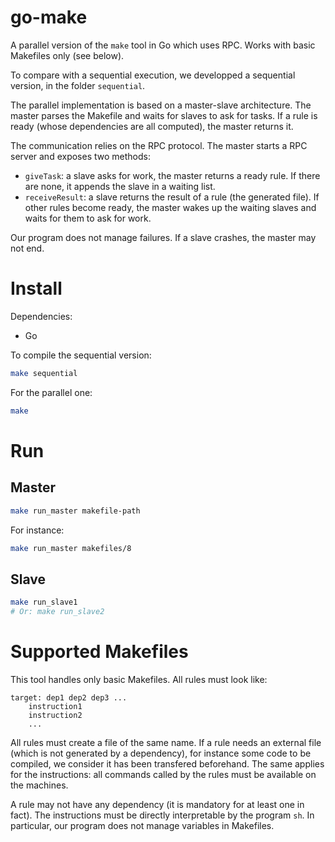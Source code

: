 # go-make

A parallel version of the `make` tool in Go which uses RPC. Works with
basic Makefiles only (see below).

To compare with a sequential execution, we developped a sequential version, in
the folder `sequential`.

The parallel implementation is based on a master-slave architecture. The master
parses the Makefile and waits for slaves to ask for tasks. If a rule is ready
(whose dependencies are all computed), the master returns it.

The communication relies on the RPC protocol. The master starts a RPC server and
exposes two methods:

* `giveTask`: a slave asks for work, the master returns a ready rule. If there
are none, it appends the slave in a waiting list.
* `receiveResult`: a slave returns the result of a rule (the generated file). If
other rules become ready, the master wakes up the waiting slaves and waits for
them to ask for work.

Our program does not manage failures. If a slave crashes, the master may not
end.

# Install

Dependencies:

* Go

To compile the sequential version:

```bash
make sequential
```

For the parallel one:

```bash
make
```

# Run

## Master

```bash
make run_master makefile-path
```

For instance:

```bash
make run_master makefiles/8
```

## Slave

```bash
make run_slave1
# Or: make run_slave2
```

# Supported Makefiles

This tool handles only basic Makefiles. All rules must look like:

```
target: dep1 dep2 dep3 ...
	instruction1
	instruction2
	...
```

All rules must create a file of the same name. If a rule needs an
external file (which is not generated by a dependency), for instance some code
to be compiled, we consider it has been transfered beforehand. The same applies
for the instructions: all commands called by the rules must be available on
the machines.

A rule may not have any dependency (it is mandatory for at least one in fact). The
instructions must be directly interpretable by the program `sh`. In particular,
our program does not manage variables in Makefiles.
